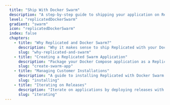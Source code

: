 ```yaml
---
  title: "Ship With Docker Swarm"
  description: "A step-by-step guide to shipping your application on Replicated using Docker Swarm."
  level: "replicatedDockerSwarm"
  gradient: "swarm"
  icon: "replicatedDockerSwarm"
  index: false
  chapters:
    - title: "Why Replicated and Docker Swarm?"
      description: "Why it makes sense to ship Replicated with your Docker Swarm application"
      slug: "why-replicated-and-swarm"
    - title: "Creating a Replicated Swarm Application"
      description: "Package your Docker Compose application as a Replicated application"
      slug: "create-swarm-app"
    - title: "Managing Customer Installations"
      description: "A guide to installing Replicated with Docker Swarm for your customers"
      slug: "installing"
    - title: "Iterating on Releases"
      description: "Iterate on applications by deploying releases with new features"
      slug: "iterating"
---
```

